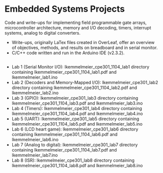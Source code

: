 # Embedded Systems Projects
Code and write-ups for implementing field programmable gate arrays, microcontroller architecture, memory and I/O decoding, timers, interrupt systems, analog to digital converters.
* Write-ups, originally LaTex files created in OverLeaf, offer an overview of objectives, methods, and results on breadboard and in serial monitor.
* C/C++ code written and run in the Arduino IDE (v2.3.2).
##
* Lab 1 (Serial Monitor I/O): lkemmelmeier_cpe301_1104_lab1 directory containing lkemmelmeier_cpe301_1104_lab1.pdf and lkemmelmeier_lab1.ino  
* Lab 2 (Decoders and Memory-Mapped I/O): lkemmelmeier_cpe301_lab2 directory containing lkemmelmeier_cpe301_1104_lab2.pdf and lkemmelmeier_lab2.ino
* Lab 3 (GPIO): lkemmelmeier_cpe301_lab3 directory containing lkemmelmeier_cpe301_1104_lab3.pdf and lkemmelmeier_lab3.ino
* Lab 4 (Timers): lkemmelmeier_cpe301_lab4 directory containing lkemmelmeier_cpe301_1104_lab4.pdf and lkemmelmeier_lab4.ino
* Lab 5 (UART): lkemmelmeier_cpe301_lab5 directory containing lkemmelmeier_cpe301_1104_lab5.pdf and lkemmelmeier_lab5.ino
* Lab 6 (LCD heart game): lkemmelmeier_cpe301_lab6 directory containing lkemmelmeier_cpe301_1104_lab6.pdf and lkemmelmeier_lab6.ino
* Lab 7 (Analog to digital): lkemmelmeier_cpe301_lab7 directory containing lkemmelmeier_cpe301_1104_lab7.pdf and lkemmelmeier_lab7.ino
* Lab 8 (ISR): lkemmelmeier_cpe301_lab8 directory containing lkemmelmeier_cpe301_1104_lab8.pdf and lkemmelmeier_lab8.ino
